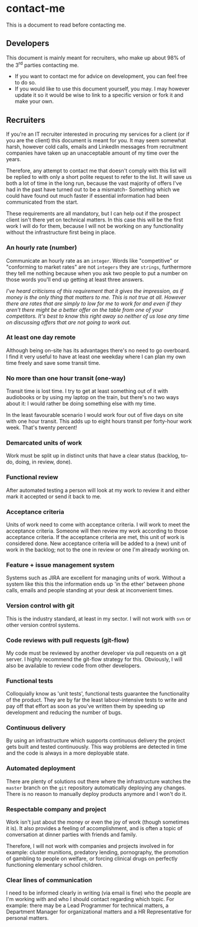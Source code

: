 # contact-me
This is a document to read before contacting me.

## Developers
This document is mainly meant for recruiters, who make up about 98% of the 3<sup>rd</sup> parties contacting me. 
* If you want to contact me for advice on development, you can feel free to do so. 
* If you would like to use this document yourself, you may. I may however update it so it would be wise to link to a specific version or fork it and make your own.

## Recruiters
If you're an IT recruiter interested in procuring my services for a client (or if you are the client) this document is meant for you. It may seem somewhat harsh, however cold calls, emails and LinkedIn messages from recruitment companies have taken up an unacceptable amount of my time over the years. 

Therefore, any attempt to contact me that doesn't comply with this list will be replied to with only a short polite request to refer to the list. It will save us both a lot of time in the long run, because the vast majority of offers I've had in the past have turned out to be a mismatch- Something which we could have found out much faster if essential information had been communicated from the start.

These requirements are all mandatory, but I can help out if the prospect client isn't there yet on technical matters. In this case this will be the first work I will do for them, because I will not be working on any functionality without the infrastructure first being in place.

### An hourly rate (number)
Communicate an hourly rate as an `integer`. Words like "competitive" or "conforming to market rates" are not `integers` they are `strings`, furthermore they tell me nothing because when you ask two people to put a number on those words you'll end up getting at least three answers.

*I've heard criticisms of this requirement that it gives the impression, as if money is the only thing that matters to me. This is not true at all. However there are rates that are simply to low for me to work for and even if they aren't there might be a better offer on the table from one of your competitors. It's best to know this right away so neither of us lose any time on discussing offers that are not going to work out.*

### At least one day remote
Although being on-site has its advantages there's no need to go overboard. I find it very useful to have at least one weekday where I can plan my own time freely and save some transit time.

### No more than one hour transit (one-way)
Transit time is lost time. I try to get at least something out of it with audiobooks or by using my laptop on the train, but there's no two ways about it: I would rather be doing something else with my time. 

In the least favourable scenario I would work four out of five days on site with one hour transit. This adds up to eight hours transit per forty-hour work week. That's twenty percent! 

### Demarcated units of work
Work must be split up in distinct units that have a clear status (backlog, to-do, doing, in review, done).

### Functional review
After automated testing a person will look at my work to review it and either mark it accepted or send it back to me.

### Acceptance criteria
Units of work need to come with acceptance criteria. I will work to meet the acceptance criteria. Someone will then review my work according to those acceptance criteria. If the acceptance criteria are met, this unit of work is considered done. New acceptance criteria will be added to a (new) unit of work in the backlog; not to the one in review or one I'm already working on.

### Feature + issue management system
Systems such as JIRA are excellent for managing units of work. Without a system like this this the information ends up 'in the ether' between phone calls, emails and people standing at your desk at inconvenient times.

### Version control with git
This is the industry standard, at least in my sector. I will not work with `svn` or other version control systems.

### Code reviews with pull requests (git-flow)
My code must be reviewed by another developer via pull requests on a git server. I highly recommend the git-flow strategy for this. Obviously, I will also be available to review code from other developers.

### Functional tests
Colloquially know as 'unit tests', functional tests guarantee the functionality of the product. They are by far the least labour-intensive tests to write and pay off that effort as soon as you've written them by speeding up development and reducing the number of bugs.

### Continuous delivery
By using an infrastructure which supports continuous delivery the project gets built and tested continuously. This way problems are detected in time and the code is always in a more deployable state.

### Automated deployment
There are plenty of solutions out there where the infrastructure watches the `master` branch on the `git` repository automatically deploying any changes. There is no reason to manually deploy products anymore and I won't do it.

### Respectable company and project
Work isn't just about the money or even the joy of work (though sometimes it is). It also provides a feeling of accomplishment, and is often a topic of conversation at dinner parties with friends and family.

Therefore, I will not work with companies and projects involved in for example: cluster munitions, predatory lending, pornography, the promotion of gambling to people on welfare, or forcing clinical drugs on perfectly functioning elementary school children.

### Clear lines of communication
I need to be informed clearly in writing (via email is fine) who the people are I'm working with and who I should contact regarding which topic. For example: there may be a Lead Programmer for technical matters, a Department Manager for organizational matters and a HR Representative for personal matters.
